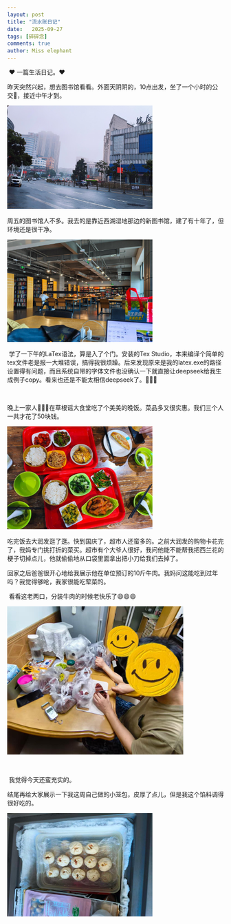 ```yaml
---
layout: post
title: "流水账日记"
date:   2025-09-27
tags: [碎碎念]
comments: true
author: Miss elephant
---
```


​	❤️ 一篇生活日记。❤️
​	<!-- more -->

​	昨天突然兴起，想去图书馆看看。外面天阴阴的，10点出发，坐了一个小时的公交🚌，接近中午才到。

<img src="../images/街景(1).jpg" style="zoom: 33%;" />

​		周五的图书馆人不多。我去的是靠近西湖湿地那边的新图书馆，建了有十年了，但环境还是很干净。

<img src="../images/图书馆四楼(1).jpg" style="zoom: 33%;" />



​		学了一下午的LaTex语法，算是入了个门。安装的Tex Studio，本来编译个简单的tex文件老是报一大堆错误，搞得我很烦躁。后来发现原来是我的latex.exe的路径设置得有问题，而且系统自带的字体文件也没确认一下就直接让deepseek给我生成例子copy。看来也还是不能太相信deepseek了。🤨🤨🤨

​		

​		晚上一家人👨‍👩‍👧在草根谣大食堂吃了个美美的晚饭。菜品多又很实惠。我们三个人一共才花了50块钱。

<img src="../images/草根谣饭菜(1).jpg" style="zoom:33%;" />

​		吃完饭去大润发逛了逛。快到国庆了，超市人还蛮多的。之前大润发的购物卡花完了，我妈专门挑打折的菜买。超市有个大爷人很好，我问他能不能帮我把西兰花的梗子切掉点儿，他就偷偷地从口袋里面拿出把小刀给我们去掉了。

​		回家之后爸爸很开心地给我展示他在单位预订的10斤牛肉。我妈问这能吃到过年吗？我觉得够呛，我家很能吃荤菜的。

​		看看这老两口，分装牛肉的时候老快乐了😄😄😄

<img src="../images/开心分装牛肉(1).jpg" style="zoom:40%;" />

​		

​			我觉得今天还蛮充实的。

​			结尾再给大家展示一下我这周自己做的小笼包，皮厚了点儿，但是我这个馅料调得很好吃的。	

<img src="../images/手工小笼包(1).jpg" style="zoom:33%;" />



